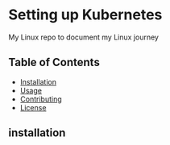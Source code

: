 # Setting up Kubernetes 

My Linux repo to document my Linux journey

## Table of Contents

- [Installation](#installation)
- [Usage](#usage)
- [Contributing](#contributing)
- [License](#license)


## installation 
